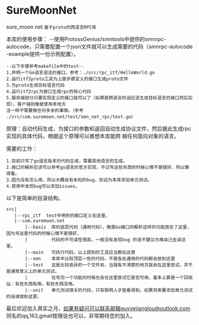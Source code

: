 # SureMoonNet
sure_moon net
`基于proto的跨语言RPC库`

本库的使用步骤：
   	--使用ProtossGenius/smntools中提供的smnrpc-autocode，只需要配置一个json文件就可以生成需要的代码（smnrpc-autocode -example提供一份示例配置）。
 
    --以下步骤参考makefile中的test--
    1.声明一个Go语言语法的接口，参考：./src/rpc_itf/HelloWorld.go
    2.运行itf2proto工具为上面步骤定义的接口生成proto文件
    3.为proto生成目标语言代码
    4.运行itf2rpc为接口生成rpc的核心代码
    5.服务端部分只要实现定义的接口就可以了（如果是跨语言的话应该生成目标语言的接口然后实现），客户端则像是使用本地方
    法一样不需要做任何多余的事情。（参考 ./src/com.suremoon.net/test/smn_net_rpc/test.go）

原理：自动代码生成，为接口的参数和返回自动生成协议文件，然后据此生成rpc实现的具体代码，根据这个原理可以推想本库能跨
越任何面向对象的语言。

需要的工作：
    
    1.目前只写了go语言版本的代码生成，需要其他语言的生成。
    2.接口的解析应该可以参考go语言的官方实现，不过写这些东西的时候心情不是很好，所以懒得看。
    3.因为没有怎么用，所以大概会有未知的bug，欢迎为本库添加单元测试。
    4.使用中发现bug可以添加issues。
    
以下是简单的目录结构。

    src|
       |--rpc_itf  test中用到的接口定义在这里。
       |--com.suremoon.net 
           |--basis  库的底层代码（通用代码），像是Go接口的解析这样的功能放在了这里，因为写这里代码的时候心情不是很好，
           |         代码的不可读性很高，一般没有发现bug 的话不建议为难自己去读这里。
           |--main   可执行代码，以上提到的工具应当都在这里
           |--smn    本库中比较顶层一些的代码，不是各处通用的代码都会放到这里
           |--test   这是比较诡异的一个文件夹，当我有不清楚的地方就会在这里尝试，并不是通常意义上的单元测试，
           |         在写完一个功能的时候也会在这里尝试它是否可用，基本上算是一个回收站：有些东西有用，有些东西没用。
           |--unit   单元测试相关的代码，只有聪明人才能看得到，如果将来要添加单元测试的话请放到这里。

最后欢迎加入真实之月，如果有疑问可以联系邮箱guyvejianglou@outlook.com 同名的qq,163,gmail按理说也可以，非常期待您的加入。
